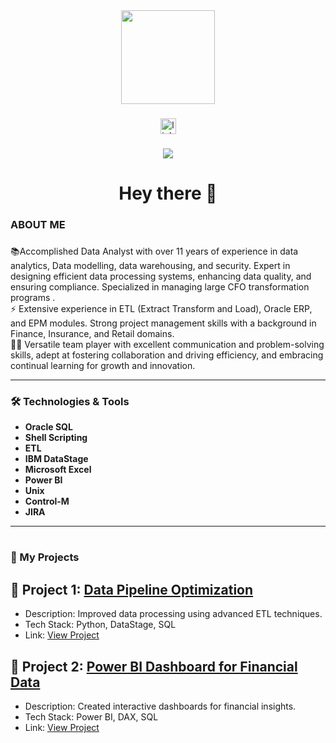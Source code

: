 <div align="center">
  <img height="150" src="https://media0.giphy.com/media/v1.Y2lkPTc5MGI3NjExbTN6MjRkN2FzYWEyNXQ4MXdtZW1oeTc2NzNiaGw2cXIwYzhwajUzMiZlcD12MV9pbnRlcm5hbF9naWZfYnlfaWQmY3Q9Zw/xT39CV47COkGPZO3HG/giphy.gif"  />
</div>

###

<div align="center">
  <img src="https://img.shields.io/static/v1?message=LinkedIn&logo=linkedin&label=&color=0077B5&logoColor=white&labelColor=&style=for-the-badge" height="25" alt="linkedin logo"  />
</div>

###

<div align="center">
  <img src="https://visitor-badge.laobi.icu/badge?page_id=Sushma-Vijay.Blogs-Dashboard"  />
</div>

###

<h1 align="center">Hey there 👋</h1>

###

<h3 align="left">  ABOUT ME</h3>

###

<p align="left"> 📚Accomplished Data Analyst with over 11 years of experience in data analytics, Data modelling, data warehousing, and security. Expert in designing efficient data processing systems, enhancing data quality, and ensuring compliance. Specialized in managing large CFO transformation programs .<br>⚡ Extensive experience in ETL (Extract Transform and Load), Oracle ERP, and EPM modules. Strong project management skills with a background in Finance, Insurance, and Retail domains. <br>👩‍💻 Versatile team player with excellent communication and problem-solving skills, adept at fostering collaboration and driving efficiency, and embracing continual learning for growth and innovation. </p>

---

### 🛠️ Technologies & Tools

- **Oracle SQL**
- **Shell Scripting**
- **ETL**
- **IBM DataStage**
- **Microsoft Excel**
- **Power BI**
- **Unix**
- **Control-M**
- **JIRA**

---

#
<h3 align="left"> 🚀 My Projects

## 🔹 Project 1: [Data Pipeline Optimization](projects/data-pipeline-optimization.md)
- Description: Improved data processing using advanced ETL techniques.
- Tech Stack: Python, DataStage, SQL
- Link: [View Project](https://github.com/YOUR_USERNAME/YOUR_REPO/projects/data-pipeline-optimization.md)

## 🔹 Project 2: [Power BI Dashboard for Financial Data](projects/financial-dashboard.md)
- Description: Created interactive dashboards for financial insights.
- Tech Stack: Power BI, DAX, SQL
- Link: [View Project](https://github.com/YOUR_USERNAME/YOUR_REPO/projects/financial-dashboard.md)



###
